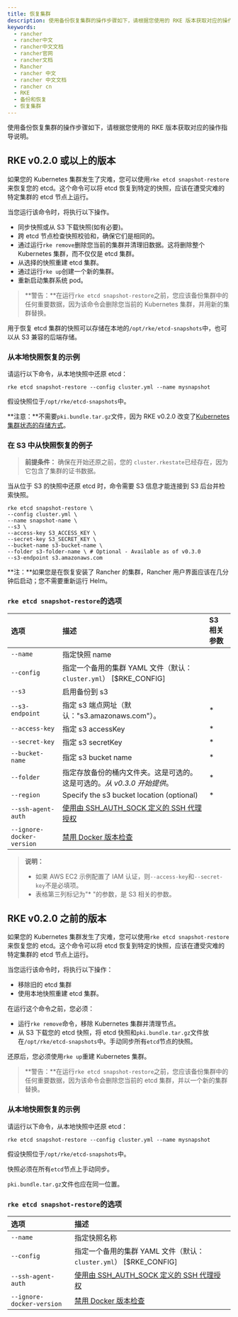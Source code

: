 ```yaml
---
title: 恢复集群
description: 使用备份恢复集群的操作步骤如下，请根据您使用的 RKE 版本获取对应的操作指导说明。
keywords:
  - rancher
  - rancher中文
  - rancher中文文档
  - rancher官网
  - rancher文档
  - Rancher
  - rancher 中文
  - rancher 中文文档
  - rancher cn
  - RKE
  - 备份和恢复
  - 恢复集群
---
```


使用备份恢复集群的操作步骤如下，请根据您使用的 RKE 版本获取对应的操作指导说明。

## RKE v0.2.0 或以上的版本

如果您的 Kubernetes 集群发生了灾难，您可以使用`rke etcd snapshot-restore`来恢复您的 etcd。这个命令可以将 etcd 恢复到特定的快照，应该在遭受灾难的特定集群的 etcd 节点上运行。

当您运行该命令时，将执行以下操作。

- 同步快照或从 S3 下载快照(如有必要)。
- 跨 etcd 节点检查快照校验和，确保它们是相同的。
- 通过运行`rke remove`删除您当前的集群并清理旧数据。这将删除整个 Kubernetes 集群，而不仅仅是 etcd 集群。
- 从选择的快照重建 etcd 集群。
- 通过运行`rke up`创建一个新的集群。
- 重新启动集群系统 pod。

> **警告：**在运行`rke etcd snapshot-restore`之前，您应该备份集群中的任何重要数据，因为该命令会删除您当前的 Kubernetes 集群，并用新的集群替换。

用于恢复 etcd 集群的快照可以存储在本地的`/opt/rke/etcd-snapshots`中，也可以从 S3 兼容的后端存储。

### 从本地快照恢复的示例

请运行以下命令，从本地快照中还原 etcd：

```shell
rke etcd snapshot-restore --config cluster.yml --name mysnapshot
```

假设快照位于`/opt/rke/etcd-snapshots`中。

**注意：**不需要`pki.bundle.tar.gz`文件，因为 RKE v0.2.0 改变了[Kubernetes 集群状态的存储方式](/docs/rke/installation/_index)。

### 在 S3 中从快照恢复的例子

> **前提条件：** 确保在开始还原之前，您的 `cluster.rkestate`已经存在，因为它包含了集群的证书数据。

当从位于 S3 的快照中还原 etcd 时，命令需要 S3 信息才能连接到 S3 后台并检索快照。

```shell
rke etcd snapshot-restore \
--config cluster.yml \
--name snapshot-name \
--s3 \
--access-key S3_ACCESS_KEY \
--secret-key S3_SECRET_KEY \
--bucket-name s3-bucket-name \
--folder s3-folder-name \ # Optional - Available as of v0.3.0
--s3-endpoint s3.amazonaws.com
```

**注：**如果您是在恢复安装了 Rancher 的集群，Rancher 用户界面应该在几分钟后启动；您不需要重新运行 Helm。

### `rke etcd snapshot-restore`的选项

| 选项                      | 描述                                                                        | S3 相关参数 |
| :------------------------ | :-------------------------------------------------------------------------- | :---------- |
| `--name`                  | 指定快照 name                                                               |             |
| `--config`                | 指定一个备用的集群 YAML 文件（默认：`cluster.yml`） [$RKE_CONFIG]           |             |
| `--s3`                    | 启用备份到 s3                                                               |             |
| `--s3-endpoint`           | 指定 s3 端点网址（默认："s3.amazonaws.com"）。                              | \*          |
| `--access-key`            | 指定 s3 accessKey                                                           | \*          |
| `--secret-key`            | 指定 s3 secretKey                                                           | \*          |
| `--bucket-name`           | 指定 s3 bucket name                                                         | \*          |
| `--folder`                | 指定存放备份的桶内文件夹。这是可选的。这是可选的。_从 v0.3.0 开始提供_。    | \*          |
| `--region`                | Specify the s3 bucket location (optional)                                   | \*          |
| `--ssh-agent-auth`        | [使用由 SSH_AUTH_SOCK 定义的 SSH 代理授权](/docs/rke/config-options/_index) |             |
| `--ignore-docker-version` | [禁用 Docker 版本检查](/docs/rke/config-options/_index)                     |

> **说明：**
>
> - 如果 AWS EC2 示例配置了 IAM 认证，则`--access-key`和`--secret-key`不是必填项。
> - 表格第三列标记为"\* "的参数，是 S3 相关的参数。

## RKE v0.2.0 之前的版本

如果您的 Kubernetes 集群发生了灾难，您可以使用`rke etcd snapshot-restore`来恢复您的 etcd。这个命令可以将 etcd 恢复到特定的快照，应该在遭受灾难的特定集群的 etcd 节点上运行。

当您运行该命令时，将执行以下操作：

- 移除旧的 etcd 集群
- 使用本地快照重建 etcd 集群。

在运行这个命令之前，您必须：

- 运行`rke remove`命令，移除 Kubernetes 集群并清理节点。
- 从 S3 下载您的 etcd 快照，将 etcd 快照和`pki.bundle.tar.gz`文件放在`/opt/rke/etcd-snapshots`中。手动同步所有`etcd`节点的快照。

还原后，您必须使用`rke up`重建 Kubernetes 集群。

> **警告：**在运行`rke etcd snapshot-restore`之前，您应该备份集群中的任何重要数据，因为该命令会删除您当前的 etcd 集群，并以一个新的集群替换。

### 从本地快照恢复的示例

请运行以下命令，从本地快照中还原 etcd：

```shell
rke etcd snapshot-restore --config cluster.yml --name mysnapshot
```

假设快照位于`/opt/rke/etcd-snapshots`中。

快照必须在所有`etcd`节点上手动同步。

`pki.bundle.tar.gz`文件也应在同一位置。

### `rke etcd snapshot-restore`的选项

| 选项                      | 描述                                                                        |
| :------------------------ | :-------------------------------------------------------------------------- |
| `--name`                  | 指定快照名称                                                                |
| `--config`                | 指定一个备用的集群 YAML 文件（默认：`cluster.yml`） [$RKE_CONFIG]           |
| `--ssh-agent-auth`        | [使用由 SSH_AUTH_SOCK 定义的 SSH 代理授权](/docs/rke/config-options/_index) |
| `--ignore-docker-version` | [禁用 Docker 版本检查](/docs/rke/config-options/_index)                     |
